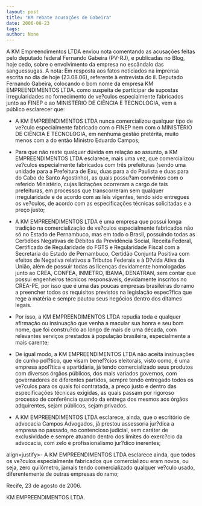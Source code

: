 ```yaml
---
layout: post
title: "KM rebate acusações de Gabeira"
date: 2006-08-23
tags: 
author: None
---
```

A KM Empreendimentos LTDA enviou nota comentando as acusações feitas pelo deputado federal Fernando Gabeira (PV-RJ), e publicadas no Blog, hoje cedo,&nbsp;sobre o envolvimento da empresa no escândalo das sanguessugas. A nota:
Em resposta aos fatos noticiados na imprensa escrita no dia de hoje (23.08.06), referente à entrevista do il. Deputado Fernando Gabeira, colocando o bom nome da empresa KM EMPREENDIMENTOS LTDA. como suspeita de participar de supostas irregularidades no fornecimento de ve?culos especialmente fabricados junto ao FINEP e ao MINISTÉRIO DE CIÊNCIA E TECNOLOGIA, vem a público esclarecer que:

- A KM EMPREENDIMENTOS LTDA nunca comercializou qualquer tipo de ve?culo especialmente fabricado com o FINEP nem com o MINISTÉRIO DE CIÊNCIA E TECNOLOGIA, em nenhuma gestão pretérita, muito menos com a do então Ministro Eduardo Campos;

- Para que não reste qualquer dúvida em relação ao assunto, a KM EMPREENDIMENTOS LTDA esclarece, mais uma vez, que comercializou ve?culos especialmente fabricados com três prefeituras (sendo uma unidade para a Prefeitura de Exu, duas para a do Paulista e duas para do Cabo de Santo Agostinho), as quais possu?am convênios com o referido Ministério, cujas licitações ocorreram a cargo de tais prefeituras, em processos que transcorreram sem qualquer irregularidade e de acordo com as leis vigentes, tendo sido entregues os ve?culos, de acordo com as especificações técnicas solicitadas e a preço justo;

- A KM EMPREENDIMENTOS LTDA é uma empresa que possui longa tradição na comercialização de ve?culos especialmente fabricados não só no Estado de Pernambuco, mas em todo o Brasil, possuindo todas as Certidões Negativas de Débitos da Previdência Social, Receita Federal, Certificado de Regularidade do FGTS e Regularidade Fiscal com a Secretaria do Estado de Pernambuco, Certidão Conjunta Positiva com efeitos de Negativa relativos a Tributos Federais e à D?vida Ativa da União, além de possuir todas as licenças devidamente homologadas junto ao CREA, CONFEA, INMETRO, IBAMA, DENATRAN, sem contar que possui engenheiros técnicos responsáveis, devidamente inscritos no CREA-PE, por isso que é uma das poucas empresas brasileiras do ramo a preencher todos os requisitos previstos na legislação espec?fica que rege a matéria e sempre pautou seus negócios dentro dos ditames legais.

- Por isso, a KM EMPREENDIMENTOS LTDA repudia toda e qualquer afirmação ou insinuação que venha a macular sua honra e seu bom nome, que foi constru?do ao longo de mais de uma década, com relevantes serviços prestados à população brasileira, especialmente a mais carente;

- De igual modo, a KM EMPREENDIMENTOS LTDA não aceita insinuações de cunho pol?tico, que visam benef?cios eleitorais, visto como, é uma empresa apol?tica e apartidária, já tendo comercializado seus produtos com diversos órgãos públicos, dos mais variados governos, com governadores de diferentes partidos, sempre tendo entregado todos os ve?culos para os quais foi contratada, a preço justo e dentro das especificações técnicas exigidas, as quais passam por rigoroso processo de conferência quando da entrega dos mesmos aos órgãos adquirentes, sejam públicos, sejam privados.

- A KM EMPREENDIMENTOS LTDA esclarece, ainda, que o escritório de advocacia Campos Advogados, já prestou assessoria jur?dica a empresa no passado, no contencioso judicial, sem caráter de exclusividade e sempre atuando dentro dos limites do exerc?cio da advocacia, com zelo e profissionalismo jur?dico inerentes;


 align=justify>- A KM EMPREENDIMENTOS LTDA esclarece ainda, que todos os ve?culos especialmente fabricados que comercializou eram novos, ou seja, zero quilômetro, jamais tendo comercializado qualquer ve?culo usado, diferentemente de outras empresas do ramo; 

Recife, 23 de agosto de 2006.

KM EMPREENDIMENTOS LTDA. 